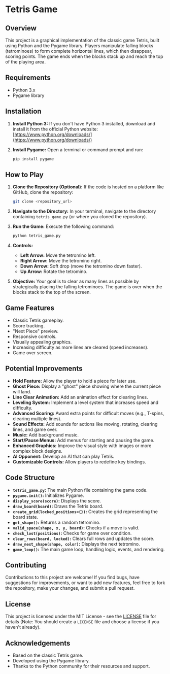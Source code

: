 # Tetris Game

## Overview

This project is a graphical implementation of the classic game Tetris, built using Python and the Pygame library. Players manipulate falling blocks (tetrominoes) to form complete horizontal lines, which then disappear, scoring points. The game ends when the blocks stack up and reach the top of the playing area.

## Requirements

- Python 3.x
- Pygame library

## Installation

1.  **Install Python 3:** If you don't have Python 3 installed, download and install it from the official Python website: [https://www.python.org/downloads/](https://www.python.org/downloads/)

2.  **Install Pygame:** Open a terminal or command prompt and run:

    ```bash
    pip install pygame
    ```

## How to Play

1.  **Clone the Repository (Optional):** If the code is hosted on a platform like GitHub, clone the repository:

    ```bash
    git clone <repository_url>
    ```

2.  **Navigate to the Directory:** In your terminal, navigate to the directory containing `tetris_game.py` (or where you cloned the repository).

3.  **Run the Game:** Execute the following command:

    ```bash
    python tetris_game.py
    ```

4.  **Controls:**
    *   **Left Arrow:** Move the tetromino left.
    *   **Right Arrow:** Move the tetromino right.
    *   **Down Arrow:** Soft drop (move the tetromino down faster).
    *   **Up Arrow:** Rotate the tetromino.

5.  **Objective:** Your goal is to clear as many lines as possible by strategically placing the falling tetrominoes. The game is over when the blocks stack to the top of the screen.

## Game Features

- Classic Tetris gameplay.
- Score tracking.
- "Next Piece" preview.
- Responsive controls.
- Visually appealing graphics.
- Increasing difficulty as more lines are cleared (speed increases).
- Game over screen.

## Potential Improvements

- **Hold Feature:** Allow the player to hold a piece for later use.
- **Ghost Piece:** Display a "ghost" piece showing where the current piece will land.
- **Line Clear Animation:** Add an animation effect for clearing lines.
- **Leveling System:** Implement a level system that increases speed and difficulty.
- **Advanced Scoring:** Award extra points for difficult moves (e.g., T-spins, clearing multiple lines).
- **Sound Effects:** Add sounds for actions like moving, rotating, clearing lines, and game over.
- **Music:** Add background music.
- **Start/Pause Menus:** Add menus for starting and pausing the game.
- **Enhanced Graphics:** Improve the visual style with images or more complex block designs.
- **AI Opponent:** Develop an AI that can play Tetris.
- **Customizable Controls:** Allow players to redefine key bindings.

## Code Structure

-   **`tetris_game.py`:** The main Python file containing the game code.
-   **`pygame.init()`:** Initializes Pygame.
-   **`display_score(score)`:** Displays the score.
-   **`draw_board(board)`:** Draws the Tetris board.
-   **`create_grid(locked_positions={})`:** Creates the grid representing the board state.
-   **`get_shape()`:** Returns a random tetromino.
-   **`valid_space(shape, x, y, board)`:** Checks if a move is valid.
-   **`check_lost(positions)`:** Checks for game over condition.
-   **`clear_rows(board, locked)`:** Clears full rows and updates the score.
-   **`draw_next_shape(shape, color)`:** Displays the next tetromino.
-   **`game_loop()`:** The main game loop, handling logic, events, and rendering.

## Contributing

Contributions to this project are welcome! If you find bugs, have suggestions for improvements, or want to add new features, feel free to fork the repository, make your changes, and submit a pull request.

## License

This project is licensed under the MIT License - see the [LICENSE](LICENSE) file for details (Note: You should create a `LICENSE` file and choose a license if you haven't already).

## Acknowledgements

- Based on the classic Tetris game.
- Developed using the Pygame library.
- Thanks to the Python community for their resources and support.
